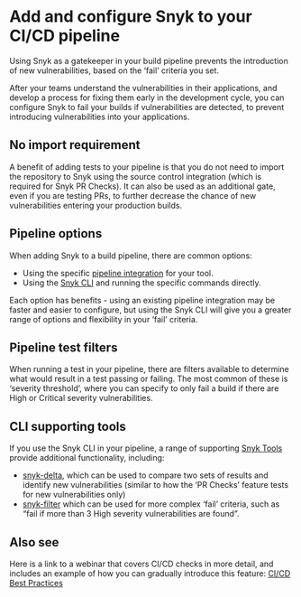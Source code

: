 # Add and configure Snyk to your CI/CD pipeline

Using Snyk as a gatekeeper in your build pipeline prevents the introduction of new vulnerabilities, based on the ‘fail’ criteria you set.

After your teams understand the vulnerabilities in their applications, and develop a process for fixing them early in the development cycle, you can configure Snyk to fail your builds if vulnerabilities are detected, to prevent introducing vulnerabilities into your applications.

## No import requirement

A benefit of adding tests to your pipeline is that you do not need to import the repository to Snyk using the source control integration (which is required for Snyk PR Checks). It can also be used as an additional gate, even if you are testing PRs, to further decrease the chance of new vulnerabilities entering your production builds.

## Pipeline options

When adding Snyk to a build pipeline, there are common options:

* Using the specific [pipeline integration](../../../integrate-with-snyk/snyk-ci-cd-integrations/) for your tool.
* Using the [Snyk CLI](../../../snyk-cli/) and running the specific commands directly.

Each option has benefits - using an existing pipeline integration may be faster and easier to configure, but using the Snyk CLI will give you a greater range of options and flexibility in your ‘fail’ criteria.

## Pipeline test filters

When running a test in your pipeline, there are filters available to determine what would result in a test passing or failing. The most common of these is ‘severity threshold’, where you can specify to only fail a build if there are High or Critical severity vulnerabilities.

## CLI supporting tools

If you use the Snyk CLI in your pipeline, a range of supporting [Snyk Tools](../../../snyk-api/other-tools/) provide additional functionality, including:

* [snyk-delta](https://docs.snyk.io/snyk-api/other-tools/tool-snyk-delta), which can be used to compare two sets of results and identify new vulnerabilities (similar to how the ‘PR Checks’ feature tests for new vulnerabilities only)
* [snyk-filter](https://docs.snyk.io/snyk-api/other-tools/tool-snyk-filter) which can be used for more complex ‘fail’ criteria, such as “fail if more than 3 High severity vulnerabilities are found”.

## Also see

Here is a link to a webinar that covers CI/CD checks in more detail, and includes an example of how you can gradually introduce this feature: [CI/CD Best Practices](https://www.youtube.com/watch?v=6QS9gRQ0WVU)
